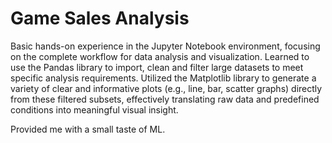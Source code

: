 ﻿# Game Sales Analysis

Basic hands-on experience in the Jupyter Notebook environment, focusing on the complete workflow for data analysis and visualization.
Learned to use the Pandas library to import, clean and filter large datasets to meet specific analysis requirements. 
Utilized the Matplotlib library to generate a variety of clear and informative plots (e.g., line, bar, scatter graphs) directly from these filtered subsets, effectively translating raw data and predefined conditions into meaningful visual insight.

Provided me with a small taste of ML.
